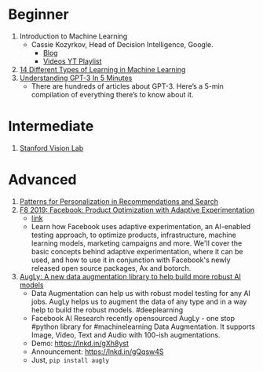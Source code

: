 # Beginner 
1. Introduction to Machine Learning  
	- Cassie Kozyrkov, Head of Decision Intelligence, Google. 
		- [Blog](https://kozyrkov.medium.com/)
		- [Videos YT Playlist](http://bit.ly/mfml_000)
2. [14 Different Types of Learning in Machine Learning](https://machinelearningmastery.com/types-of-learning-in-machine-learning/)
3. [Understanding GPT-3 In 5 Minutes](https://towardsdatascience.com/understanding-gpt-3-in-5-minutes-7fe35c3a1e52)
	- There are hundreds of articles about GPT-3. Here’s a 5-min compilation of everything there’s to know about it.


# Intermediate 
1. [Stanford Vision Lab](http://vision.stanford.edu/teaching.html)

# Advanced
1. [Patterns for Personalization in Recommendations and Search](https://eugeneyan.com/writing/patterns-for-personalization/) 
2. [F8 2019: Facebook: Product Optimization with Adaptive Experimentation](https://www.youtube.com/watch?v=2c8YX0E8Qhw) 
	- [link](https://ax.dev/) 
	- Learn how Facebook uses adaptive experimentation, an AI-enabled testing approach, to optimize products, infrastructure, machine learning models, marketing campaigns and more. We'll cover the basic concepts behind adaptive experimentation, where it can be used, and how to use it in conjunction with Facebook's newly released open source packages, Ax and botorch.
3. [AugLy: A new data augmentation library to help build more robust AI models](https://machinelearningmastery.com/types-of-learning-in-machine-learning/)
	- Data Augmentation can help us with robust model testing for any AI jobs. AugLy helps us to augment the data of any type and in a way help to build the robust models. \#deeplearning
	- Facebook AI Research recently opensourced AugLy - one stop \#python library for \#machinelearning Data Augmentation. It supports Image, Video, Text and Audio with 100-ish augmentations.
	- Demo: https://lnkd.in/gXh8yst
	- Announcement: https://lnkd.in/gQqsw4S
	- Just, `pip install augly`
